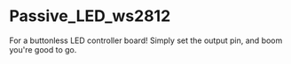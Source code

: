# Passive_LED_ws2812
For a buttonless LED controller board!
Simply set the output pin, and boom you're good to go.
